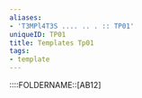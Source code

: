 ```yaml
---
aliases:
- 'T3MPl4T3S .... .. . :: TP01'
uniqueID: TP01
title: Templates Tp01
tags:
- template
---
```


::::FOLDERNAME::[AB12]